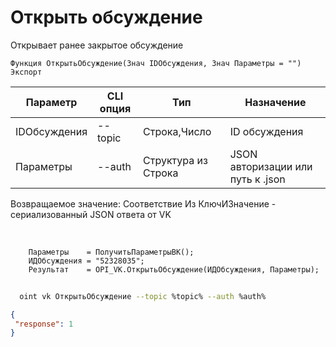 ﻿---
sidebar_position: 3
---

# Открыть обсуждение
 Открывает ранее закрытое обсуждение



`Функция ОткрытьОбсуждение(Знач IDОбсуждения, Знач Параметры = "") Экспорт`

  | Параметр | CLI опция | Тип | Назначение |
  |-|-|-|-|
  | IDОбсуждения | --topic | Строка,Число | ID обсуждения |
  | Параметры | --auth | Структура из Строка | JSON авторизации или путь к .json |

  
  Возвращаемое значение:   Соответствие Из КлючИЗначение - сериализованный JSON ответа от VK

<br/>




```bsl title="Пример кода"
    Параметры    = ПолучитьПараметрыВК();
    ИДОбсуждения = "52328035";
    Результат    = OPI_VK.ОткрытьОбсуждение(ИДОбсуждения, Параметры);
```



```sh title="Пример команды CLI"
    
  oint vk ОткрытьОбсуждение --topic %topic% --auth %auth%

```

```json title="Результат"
{
 "response": 1
}
```
